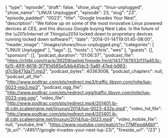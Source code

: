 {
  "type": "episode",
  "draft": false,
  "show_slug": "linux-unplugged",
  "show_name": "LINUX Unplugged",
  "episode": 23,
  "slug": "23",
  "episode_padded": "0023",
  "title": "Google Invades Your Nest",
  "description": "We follow up on some of the most innovative Linux powered devices at CES, and this discuss Google buying Nest Labs. Is the future of the \u201cInternet of Things\u201d locked down to proprietary devices running locked down software?",
  "date": "2014-01-14T19:01:45-08:00",
  "header_image": "/images/shows/linux-unplugged.png",
  "categories": [
    "LINUX Unplugged"
  ],
  "tags": [],
  "hosts": [
    "chris",
    "wes"
  ],
  "guests": [],
  "sponsors": [],
  "podcast_duration": "01:06:37",
  "podcast_file": "https://chtbl.com/track/392D9/aphid.fireside.fm/d/1437767933/f31a453c-fa15-491f-8618-3f71f1d565e5/bb441dc3-5a8f-47ed-b993-d7c5b471da71.mp3",
  "podcast_bytes": 40363008,
  "podcast_chapters": null,
  "podcast_alt_file": "http://www.podtrac.com/pts/redirect.mp3/traffic.libsyn.com/jnite/lup-0023-mp3.mp3",
  "podcast_ogg_file": "http://www.podtrac.com/pts/redirect.ogg/traffic.libsyn.com/jnite/lup-0023-ogg.ogg",
  "video_file": "http://www.podtrac.com/pts/redirect.mp4/201401.jb-dl.cdn.scaleengine.net/linuxun/2014/lup-0023-432p.mp4",
  "video_hd_file": "http://www.podtrac.com/pts/redirect.mp4/201401.jb-dl.cdn.scaleengine.net/linuxun/2014/lup-0023.mp4",
  "video_mobile_file": null,
  "youtube_link": "https://www.youtube.com/watch?v=T7MFpodA6bY",
  "jb_url": "/49517/google-invades-your-nest-lup-23/",
  "fireside_url": "/23"
}

